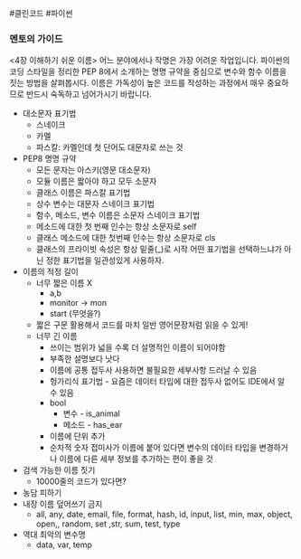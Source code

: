 ---
---

#클린코드 #파이썬 

### 멘토의 가이드
<4장 이해하기 쉬운 이름> 어느 분야에서나 작명은 가장 어려운 작업입니다. 파이썬의 코딩 스타일을 정리한 PEP 8에서 소개하는 명명 규약을 중심으로 변수와 함수 이름을 짓는 방법을 살펴봅시다. 이름은 가독성이 높은 코드를 작성하는 과정에서 매우 중요하므로 반드시 숙독하고 넘어가시기 바랍니다.

- 대소문자 표기법
	- 스네이크
	- 카멜
	- 파스칼: 카멜인데 첫 단어도 대문자로 쓰는 것
- PEP8 명명 규약
	- 모든 문자는 아스키(영문 대소문자)
	- 모듈 이름은 짧아야 하고 모두 소문자
	- 클래스 이름은 파스칼 표기법
	- 상수 변수는 대문자 스네이크 표기법
	- 함수, 메소드, 변수 이름은 소문자 스네이크 표기법
	- 메소드에 대한 첫 번째 인수는 항상 소문자로 self
	- 클래스 메소드에 대한 첫번째 인수는 항상 소문자로 cls
	- 클래스의 프라이빗 속성은 항상 밑줄(\_)로 시작
어떤 표기법을 선택하느냐가 아닌 정한 표기법을 일관성있게 사용하자.
- 이름의 적정 길이
	- 너무 짧은 이름 X
		- a,b
		- monitor -> mon
		- start (무엇을?)
	- 짧은 구문 활용해서 코드를 마치 일반 영어문장처럼 읽을 수 있게!
	- 너무 긴 이름
		- 쓰이는 범위가 넓을 수록 더 설명적인 이름이 되어야함
		- 부족한 설명보다 낫다
		- 이름에 공통 접두사 사용하면 불필요한 세부사항 드러날 수 있음
		- 헝가리식 표기법 - 요즘은 데이터 타입에 대한 접두사 없어도 IDE에서 알 수 있음
		- bool
			- 변수 - is_animal
			- 메소드 - has_ear
		- 이름에 단위 추가
		- 순차적 숫자 접미사가 이름에 붙어 있다면 변수의 데이터 타입을 변경하거나 이름에 다른 세부 정보를 추가하는 편이 좋을 것
- 검색 가능한 이름 짓기
	- 10000줄의 코드가 있다면?
- 농담 피하기
- 내장 이름 덮어쓰기 금지
	- all, any, date, email, file, format, hash, id, input, list, min, max, object, open,, random, set ,str, sum, test, type
- 역대 최악의 변수명
	- data, var, temp